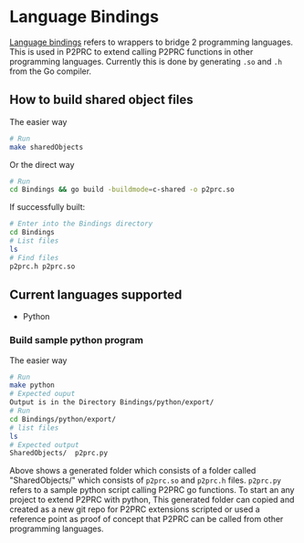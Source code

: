 # Language Bindings
[Language bindings](https://en.wikipedia.org/wiki/Language_binding) refers to wrappers to bridge 2 programming languages. This is used in P2PRC to extend calling P2PRC functions in other programming languages. Currently this is done by generating ```.so``` and ```.h``` from the Go compiler.

## How to build shared object files 
The easier way
```bash
# Run
make sharedObjects
```
Or the direct way
```bash
# Run
cd Bindings && go build -buildmode=c-shared -o p2prc.so
```
If successfully built:
```bash
# Enter into the Bindings directory
cd Bindings
# List files
ls
# Find files
p2prc.h p2prc.so
```

## Current languages supported
- Python

### Build sample python program 
The easier way
```bash
# Run
make python
# Expected ouput
Output is in the Directory Bindings/python/export/
# Run
cd Bindings/python/export/
# list files
ls
# Expected output
SharedObjects/	p2prc.py
```
Above shows a generated folder which consists of a folder 
called "SharedObjects/" which consists of ```p2prc.so```
and ```p2prc.h``` files. ```p2prc.py``` refers to a 
sample python script calling P2PRC go functions.
To start an any project to extend P2PRC with python,
This generated folder can copied and created as a new
git repo for P2PRC extensions scripted or used a reference 
point as proof of concept that P2PRC can be called from 
other programming languages. 




